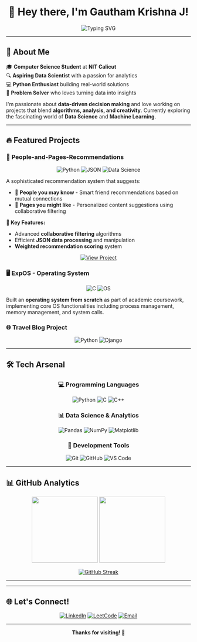 <div align="center">
  
# 👋 Hey there, I'm **Gautham Krishna J**!

<img src="https://readme-typing-svg.herokuapp.com?font=Fira+Code&size=22&duration=3000&pause=1000&color=36BCF7&center=true&vCenter=true&width=600&lines=CS+Undergrad+at+NIT+Calicut;Aspiring+Data+Scientist;Passionate+Python+Developer;Data-Driven+Problem+Solver" alt="Typing SVG" />

</div>

---

## 🌟 About Me

🎓 **Computer Science Student** at **NIT Calicut**  
🔍 **Aspiring Data Scientist** with a passion for analytics  
💻 **Python Enthusiast** building real-world solutions  
🧠 **Problem Solver** who loves turning data into insights  

I'm passionate about **data-driven decision making** and love working on projects that blend **algorithms, analysis, and creativity**. Currently exploring the fascinating world of **Data Science** and **Machine Learning**.

---

## 🔥 Featured Projects

### 🧩 **People-and-Pages-Recommendations**

<div align="center">
  <img src="https://img.shields.io/badge/Python-3776AB?style=for-the-badge&logo=python&logoColor=white" alt="Python"/>
  <img src="https://img.shields.io/badge/JSON-000000?style=for-the-badge&logo=json&logoColor=white" alt="JSON"/>
  <img src="https://img.shields.io/badge/Data_Science-FF6F00?style=for-the-badge&logo=databricks&logoColor=white" alt="Data Science"/>
</div>

A sophisticated recommendation system that suggests:
- 👥 **People you may know** - Smart friend recommendations based on mutual connections
- 📄 **Pages you might like** - Personalized content suggestions using collaborative filtering

**🎯 Key Features:**
- Advanced **collaborative filtering** algorithms
- Efficient **JSON data processing** and manipulation
- **Weighted recommendation scoring** system

<div align="center">
  
[![View Project](https://img.shields.io/badge/🚀%20View%20Project-GitHub-black?style=for-the-badge&logo=github)](https://github.com/gauthamburg/People-and-Pages-Recommendations)

</div>

### 🖥️ **ExpOS - Operating System**

<div align="center">
  <img src="https://img.shields.io/badge/C-00599C?style=for-the-badge&logo=c&logoColor=white" alt="C"/>
  <img src="https://img.shields.io/badge/Operating_System-4A90E2?style=for-the-badge&logo=linux&logoColor=white" alt="OS"/>
</div>

Built an **operating system from scratch** as part of academic coursework, implementing core OS functionalities including process management, memory management, and system calls.

### 🌐 **Travel Blog Project**

<div align="center">
  <img src="https://img.shields.io/badge/Python-3776AB?style=for-the-badge&logo=python&logoColor=white" alt="Python"/>
  <img src="https://img.shields.io/badge/Django-092E20?style=for-the-badge&logo=django&logoColor=white" alt="Django"/>
</div>


---

## 🛠️ **Tech Arsenal**

<div align="center">

### 💻 **Programming Languages**
![Python](https://img.shields.io/badge/Python-3776AB?style=for-the-badge&logo=python&logoColor=white)
![C](https://img.shields.io/badge/C-00599C?style=for-the-badge&logo=c&logoColor=white)
![C++](https://img.shields.io/badge/C++-00599C?style=for-the-badge&logo=cplusplus&logoColor=white)

### 📊 **Data Science & Analytics**
![Pandas](https://img.shields.io/badge/Pandas-150458?style=for-the-badge&logo=pandas&logoColor=white)
![NumPy](https://img.shields.io/badge/NumPy-013243?style=for-the-badge&logo=numpy&logoColor=white)
![Matplotlib](https://img.shields.io/badge/Matplotlib-11557c?style=for-the-badge&logo=python&logoColor=white)

### 🔧 **Development Tools**
![Git](https://img.shields.io/badge/Git-F05032?style=for-the-badge&logo=git&logoColor=white)
![GitHub](https://img.shields.io/badge/GitHub-181717?style=for-the-badge&logo=github&logoColor=white)
![VS Code](https://img.shields.io/badge/VS_Code-007ACC?style=for-the-badge&logo=visualstudiocode&logoColor=white)

</div>

---

## 📊 **GitHub Analytics**

<div align="center">
  
<img height="180em" src="https://github-readme-stats.vercel.app/api?username=gauthamburg&show_icons=true&theme=tokyonight&include_all_commits=true&count_private=true"/>
<img height="180em" src="https://github-readme-stats.vercel.app/api/top-langs/?username=gauthamburg&layout=compact&langs_count=8&theme=tokyonight"/>

</div>

<div align="center">
  
[![GitHub Streak](https://github-readme-streak-stats.herokuapp.com/?user=gauthamburg&theme=tokyonight)](https://git.io/streak-stats)

</div>

---

---

## 🌐 **Let's Connect!**

<div align="center">
  
[![LinkedIn](https://img.shields.io/badge/LinkedIn-0077B5?style=for-the-badge&logo=linkedin&logoColor=white)](https://www.linkedin.com/in/gautham-krishna-j-474033285/)
[![LeetCode](https://img.shields.io/badge/LeetCode-FFA116?style=for-the-badge&logo=leetcode&logoColor=black)](https://leetcode.com/gtkrj/)
[![Email](https://img.shields.io/badge/Email-D14836?style=for-the-badge&logo=gmail&logoColor=white)](mailto:gauthamkrishnajkdply@gmail.com)

</div>

---

<div align="center">


**Thanks for visiting! 🚀**

</div>

